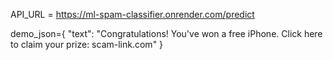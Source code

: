 API_URL = https://ml-spam-classifier.onrender.com/predict

demo_json={
   "text": "Congratulations! You've won a free iPhone. Click here to claim your prize: scam-link.com"
   }

